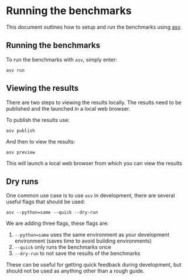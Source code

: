 # Running the benchmarks

This document outlines how to setup and run the benchmarks using [asv](https://asv.readthedocs.io/en/v0.6.1/).

## Running the benchmarks

To run the benchmarks with ``asv``, simply enter:

```shell
asv run
```

## Viewing the results

There are two steps to viewing the results locally. The results need to be published and the launched in a local web browser.

To publish the results use:

```shell
asv publish
```

And then to view the results:

```shell
asv preview
```

This will launch a local web browser from which you can view the results

## Dry runs

One common use case is to use ``asv`` in development, there are several useful flags that should be used:

```shell
asv --python=same --quick --dry-run
```

We are adding three flags, these flags are:

1. `--python=same` uses the same environment as your development environment (saves time to avoid building environments)
2. `--quick` only runs the benchmarks once
3. `--dry-run` to not save the results of the benchmarks

These can be useful for getting quick feedback during development, but should not be used as anything other than a rough guide.